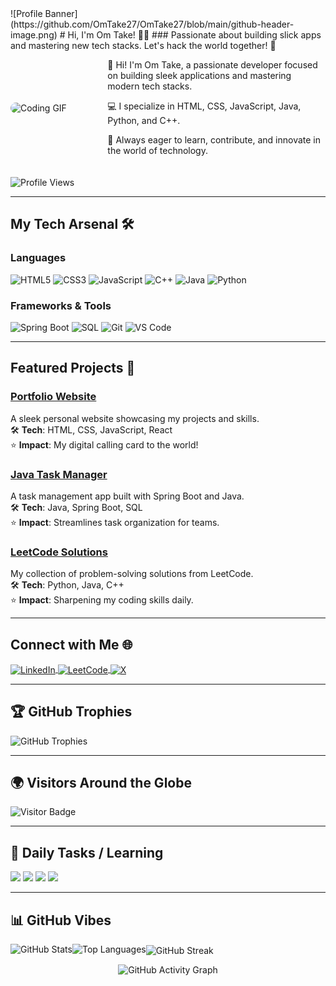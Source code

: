 <div id="particles-js"></div>
![Profile Banner](https://github.com/OmTake27/OmTake27/blob/main/github-header-image.png)
# Hi, I'm Om Take! 👨‍💻
### <span id="typewriter" style="color: #00FF80;"></span>
Passionate about building slick apps and mastering new tech stacks. Let's hack the world together! 🚀

<div style="display: flex; align-items: center; gap: 20px; margin-bottom: 20px;">
  <img src="https://user-images.githubusercontent.com/55389276/140866485-8fb1c876-9a8f-4d6a-98dc-08c4981eaf70.gif" alt="Coding GIF" style="width: 300px; height: auto; border-radius: 10px;" />
  <div>
    <p>👋 Hi! I'm Om Take, a passionate developer focused on building sleek applications and mastering modern tech stacks.</p>
    <p>💻 I specialize in HTML, CSS, JavaScript, Java, Python, and C++.</p>
    <p>🚀 Always eager to learn, contribute, and innovate in the world of technology.</p>
  </div>
</div>



<p align="left">
  <img src="https://komarev.com/ghpvc/?username=omtake27&label=Profile%20views&color=0e75b6&style=flat" alt="Profile Views" />
</p>

---

## My Tech Arsenal 🛠️

### Languages
<div class="language-badges">
  <img src="https://img.shields.io/badge/HTML5-E34F26?style=for-the-badge&logo=html5&logoColor=white" alt="HTML5" />
  <img src="https://img.shields.io/badge/CSS3-1572B6?style=for-the-badge&logo=css3&logoColor=white" alt="CSS3" />
  <img src="https://img.shields.io/badge/JavaScript-F7DF1E?style=for-the-badge&logo=javascript&logoColor=black" alt="JavaScript" />
  <img src="https://img.shields.io/badge/C%2B%2B-00599C?style=for-the-badge&logo=c%2B%2B&logoColor=white" alt="C++" />
  <img src="https://img.shields.io/badge/Java-007396?style=for-the-badge&logo=java&logoColor=white" alt="Java" />
  <img src="https://img.shields.io/badge/Python-3776AB?style=for-the-badge&logo=python&logoColor=white" alt="Python" />
</div>

### Frameworks & Tools
<div class="framework-badges">
  <img src="https://img.shields.io/badge/SpringBoot-6DB33F?style=for-the-badge&logo=spring&logoColor=white" alt="Spring Boot" />
  <img src="https://img.shields.io/badge/SQL-4479A1?style=for-the-badge&logo=mysql&logoColor=white" alt="SQL" />
  <img src="https://img.shields.io/badge/Git-F05032?style=for-the-badge&logo=git&logoColor=white" alt="Git" />
  <img src="https://img.shields.io/badge/VS%20Code-007ACC?style=for-the-badge&logo=visual-studio-code&logoColor=white" alt="VS Code" />
</div>

<div class="skills-radar"></div>

---

## Featured Projects 🚀

<div class="project-card">
  <h3><a href="https://github.com/OmTake27/portfolio">Portfolio Website</a></h3>
  A sleek personal website showcasing my projects and skills.<br>
  🛠️ <b>Tech</b>: HTML, CSS, JavaScript, React<br>
  ⭐ <b>Impact</b>: My digital calling card to the world!
</div>

<div class="project-card">
  <h3><a href="https://github.com/OmTake27/task-manager">Java Task Manager</a></h3>
  A task management app built with Spring Boot and Java.<br>
  🛠️ <b>Tech</b>: Java, Spring Boot, SQL<br>
  ⭐ <b>Impact</b>: Streamlines task organization for teams.
</div>

<div class="project-card">
  <h3><a href="https://github.com/OmTake27/leetcode-solutions">LeetCode Solutions</a></h3>
  My collection of problem-solving solutions from LeetCode.<br>
  🛠️ <b>Tech</b>: Python, Java, C++<br>
  ⭐ <b>Impact</b>: Sharpening my coding skills daily.
</div>

---

## Connect with Me 🌐
<p align="left">
  <a href="https://linkedin.com/in/omtake" target="_blank">
    <img align="center" src="https://img.shields.io/badge/LinkedIn-0077B5?style=for-the-badge&logo=linkedin&logoColor=white" alt="LinkedIn" />
  </a>
  <a href="https://leetcode.com/omtake" target="_blank">
    <img align="center" src="https://img.shields.io/badge/LeetCode-FFA116?style=for-the-badge&logo=leetcode&logoColor=black" alt="LeetCode" />
  </a>
  <a href="https://x.com/omtake27" target="_blank">
    <img align="center" src="https://img.shields.io/badge/X-000000?style=for-the-badge&logo=x&logoColor=white" alt="X" />
  </a>
</p>

---

## 🏆 GitHub Trophies
<p align="left">
  <img src="https://github-profile-trophy.vercel.app/?username=omtake27&theme=radical&no-frame=true&margin-w=10" alt="GitHub Trophies" />
</p>

---

## 🌍 Visitors Around the Globe
<p align="left">
  <img src="https://visitor-badge.laobi.icu/badge?page_id=omtake27.omtake27&left_color=black&right_color=00FF80" alt="Visitor Badge" />
</p>

---

## 📅 Daily Tasks / Learning
<p>
  <!--START_SECTION:daily-tasks-->
  <img src="https://img.shields.io/badge/Practice%20LeetCode%20Problems-Ongoing-brightgreen?style=for-the-badge" />
  <img src="https://img.shields.io/badge/Learn%20Spring%20Boot%20Security-In%20Progress-yellow?style=for-the-badge" />
  <img src="https://img.shields.io/badge/Explore%20New%20Technologies-Exciting-blue?style=for-the-badge" />
  <img src="https://img.shields.io/badge/Work%20on%20Projects-Active-cyan?style=for-the-badge" />
  <!--END_SECTION:daily-tasks-->
</p>

---

## 📊 GitHub Vibes
<p>
  <img align="left" src="https://github-readme-stats.vercel.app/api?username=omtake27&show_icons=true&hide_border=false&theme=radical&count_private=true" alt="GitHub Stats" />
  <img align="left" src="https://github-readme-stats.vercel.app/api/top-langs/?username=omtake27&layout=compact&hide_border=false&theme=radical" alt="Top Languages" />
</p>

<p>
  <img align="center" src="https://github-readme-streak-stats.herokuapp.com/?user=omtake27&theme=gray" alt="GitHub Streak" />
</p>

<p align="center">
  <img src="https://github-readme-activity-graph.vercel.app/graph?username=omtake27&theme=github&bg_color=000000&color=00FF00" alt="GitHub Activity Graph" />
</p>
